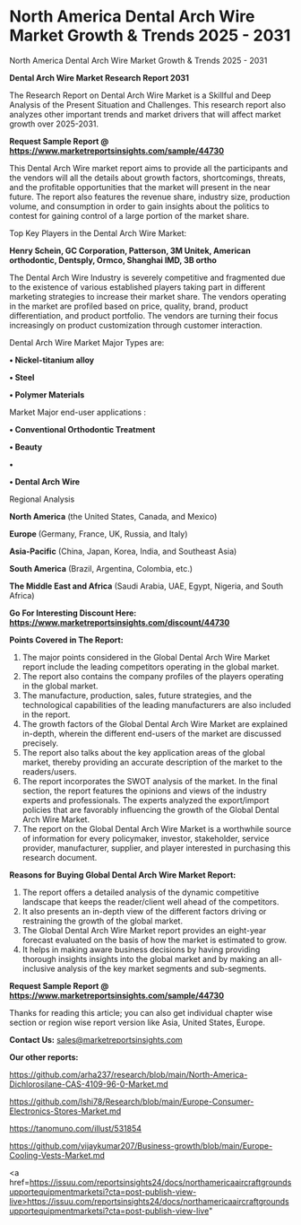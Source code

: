 # North America Dental Arch Wire Market Growth & Trends 2025 - 2031
North America Dental Arch Wire Market Growth & Trends 2025 - 2031

<strong>Dental Arch Wire Market Research Report 2031</strong>

The Research Report on Dental Arch Wire Market is a Skillful and Deep Analysis of the Present Situation and Challenges. This research report also analyzes other important trends and market drivers that will affect market growth over 2025-2031.

<strong>Request Sample Report @ <a href=https://www.marketreportsinsights.com/sample/44730>https://www.marketreportsinsights.com/sample/44730</a></strong>

This Dental Arch Wire market report aims to provide all the participants and the vendors will all the details about growth factors, shortcomings, threats, and the profitable opportunities that the market will present in the near future. The report also features the revenue share, industry size, production volume, and consumption in order to gain insights about the politics to contest for gaining control of a large portion of the market share.

Top Key Players in the Dental Arch Wire Market:

<strong>Henry Schein, GC Corporation, Patterson, 3M Unitek, American orthodontic, Dentsply, Ormco, Shanghai IMD, 3B ortho</strong>

The Dental Arch Wire Industry is severely competitive and fragmented due to the existence of various established players taking part in different marketing strategies to increase their market share. The vendors operating in the market are profiled based on price, quality, brand, product differentiation, and product portfolio. The vendors are turning their focus increasingly on product customization through customer interaction.

Dental Arch Wire Market Major Types are:

<strong>•  Nickel-titanium alloy

•  Steel

•  Polymer Materials</strong>

Market Major end-user applications :

<strong>•  Conventional Orthodontic Treatment

•  Beauty

•  

•  Dental Arch Wire</strong>

Regional Analysis

</u><strong><b>North America</b></strong> (the United States, Canada, and Mexico)

<strong><b>Europe </b></strong>(Germany, France, UK, Russia, and Italy)

<strong><b>Asia-Pacific</b></strong> (China, Japan, Korea, India, and Southeast Asia)

<strong><b>South America</b></strong> (Brazil, Argentina, Colombia, etc.)

<strong><b>The Middle East and Africa</b></strong> (Saudi Arabia, UAE, Egypt, Nigeria, and South Africa)

<strong>Go For Interesting Discount Here: <a href=https://www.marketreportsinsights.com/discount/44730>https://www.marketreportsinsights.com/discount/44730</a></strong>

<strong>Points Covered in The Report:</strong>
<ol>
  <li>The major points considered in the Global Dental Arch Wire Market report include the leading competitors operating in the global market.</li>
  <li>The report also contains the company profiles of the players operating in the global market.</li>
  <li>The manufacture, production, sales, future strategies, and the technological capabilities of the leading manufacturers are also included in the report.</li>
  <li>The growth factors of the Global Dental Arch Wire Market are explained in-depth, wherein the different end-users of the market are discussed precisely.</li>
  <li>The report also talks about the key application areas of the global market, thereby providing an accurate description of the market to the readers/users.</li>
  <li>The report incorporates the SWOT analysis of the market. In the final section, the report features the opinions and views of the industry experts and professionals. The experts analyzed the export/import policies that are favorably influencing the growth of the Global Dental Arch Wire Market.</li>
  <li>The report on the Global Dental Arch Wire Market is a worthwhile source of information for every policymaker, investor, stakeholder, service provider, manufacturer, supplier, and player interested in purchasing this research document.</li>
</ol>
<strong>Reasons for Buying Global Dental Arch Wire Market Report:</strong>

<ol>
  <li>The report offers a detailed analysis of the dynamic competitive landscape that keeps the reader/client well ahead of the competitors.</li>
  <li>It also presents an in-depth view of the different factors driving or restraining the growth of the global market.</li>
  <li>The Global Dental Arch Wire Market report provides an eight-year forecast evaluated on the basis of how the market is estimated to grow.</li>
  <li>It helps in making aware business decisions by having providing thorough insights insights into the global market and by making an all-inclusive analysis of the key market segments and sub-segments.</li>
</ol>
<strong>Request Sample Report @ <a href=https://www.marketreportsinsights.com/sample/44730>https://www.marketreportsinsights.com/sample/44730</a></strong>


Thanks for reading this article; you can also get individual chapter wise section or region wise report version like Asia, United States, Europe.

<strong>Contact Us:</strong>
sales@marketreportsinsights.com

<strong>Our other reports:</strong>

<a href=https://github.com/arha237/research/blob/main/North-America-Dichlorosilane-CAS-4109-96-0-Market.md>https://github.com/arha237/research/blob/main/North-America-Dichlorosilane-CAS-4109-96-0-Market.md</a>

<a href=https://github.com/Ishi78/Research/blob/main/Europe-Consumer-Electronics-Stores-Market.md>https://github.com/Ishi78/Research/blob/main/Europe-Consumer-Electronics-Stores-Market.md</a>

<a href=https://tanomuno.com/illust/531854>https://tanomuno.com/illust/531854</a>

<a href=https://github.com/vijaykumar207/Business-growth/blob/main/Europe-Cooling-Vests-Market.md>https://github.com/vijaykumar207/Business-growth/blob/main/Europe-Cooling-Vests-Market.md</a>

<a href=https://issuu.com/reportsinsights24/docs/northamericaaircraftgroundsupportequipmentmarketsi?cta=post-publish-view-live>https://issuu.com/reportsinsights24/docs/northamericaaircraftgroundsupportequipmentmarketsi?cta=post-publish-view-live</a>"
